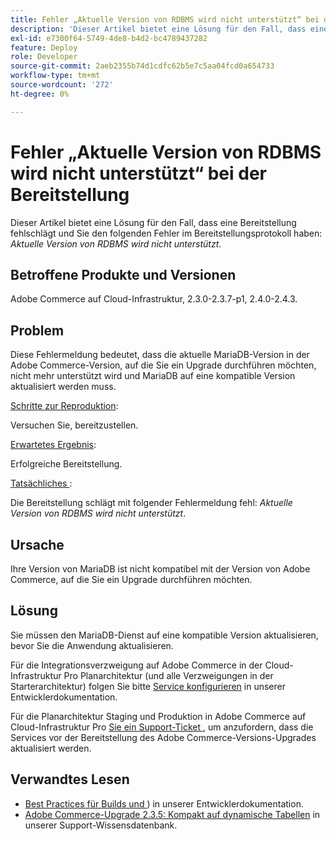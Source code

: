 ```yaml
---
title: Fehler „Aktuelle Version von RDBMS wird nicht unterstützt“ bei der Bereitstellung
description: 'Dieser Artikel bietet eine Lösung für den Fall, dass eine Bereitstellung fehlschlägt und Sie den folgenden Fehler im Bereitstellungsprotokoll haben: *Die aktuelle Version von RDBMS wird nicht unterstützt*.'
exl-id: e7300f64-5749-4de8-b4d2-bc4789437282
feature: Deploy
role: Developer
source-git-commit: 2aeb2355b74d1cdfc62b5e7c5aa04fcd0a654733
workflow-type: tm+mt
source-wordcount: '272'
ht-degree: 0%

---
```


# Fehler „Aktuelle Version von RDBMS wird nicht unterstützt“ bei der Bereitstellung

Dieser Artikel bietet eine Lösung für den Fall, dass eine Bereitstellung fehlschlägt und Sie den folgenden Fehler im Bereitstellungsprotokoll haben: *Aktuelle Version von RDBMS wird nicht unterstützt*.

## Betroffene Produkte und Versionen

Adobe Commerce auf Cloud-Infrastruktur, 2.3.0-2.3.7-p1, 2.4.0-2.4.3.

## Problem

Diese Fehlermeldung bedeutet, dass die aktuelle MariaDB-Version in der Adobe Commerce-Version, auf die Sie ein Upgrade durchführen möchten, nicht mehr unterstützt wird und MariaDB auf eine kompatible Version aktualisiert werden muss.


<u>Schritte zur Reproduktion</u>:

Versuchen Sie, bereitzustellen.

<u>Erwartetes Ergebnis</u>:

Erfolgreiche Bereitstellung.

<u>Tatsächliches </u>:

Die Bereitstellung schlägt mit folgender Fehlermeldung fehl: *Aktuelle Version von RDBMS wird nicht unterstützt*.

## Ursache

Ihre Version von MariaDB ist nicht kompatibel mit der Version von Adobe Commerce, auf die Sie ein Upgrade durchführen möchten.

## Lösung

Sie müssen den MariaDB-Dienst auf eine kompatible Version aktualisieren, bevor Sie die Anwendung aktualisieren.


Für die Integrationsverzweigung auf Adobe Commerce in der Cloud-Infrastruktur Pro Planarchitektur (und alle Verzweigungen in der Starterarchitektur) folgen Sie bitte [Service konfigurieren](https://experienceleague.adobe.com/en/docs/commerce-cloud-service/user-guide/configure/service/services-yaml) in unserer Entwicklerdokumentation.

Für die Planarchitektur Staging und Produktion in Adobe Commerce auf Cloud-Infrastruktur Pro [ Sie ein Support-Ticket ](/help/help-center-guide/help-center/magento-help-center-user-guide.md#submit-ticket), um anzufordern, dass die Services vor der Bereitstellung des Adobe Commerce-Versions-Upgrades aktualisiert werden.


## Verwandtes Lesen

* [Best Practices für Builds und ](https://experienceleague.adobe.com/en/docs/commerce-cloud-service/user-guide/develop/deploy/best-practices#best-practices)) in unserer Entwicklerdokumentation.
* [Adobe Commerce-Upgrade 2.3.5: Kompakt auf dynamische Tabellen](https://experienceleague.adobe.com/docs/commerce-operations/implementation-playbook/best-practices/maintenance/commerce-235-upgrade-prerequisites-mariadb.html) in unserer Support-Wissensdatenbank.
